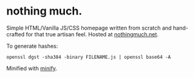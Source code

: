 # nothing much.

Simple HTML/Vanilla JS/CSS homepage written from scratch and hand-crafted for that true artisan feel.  Hosted at [nothingmuch.net](https://www.nothingmuch.net).

To generate hashes:

`openssl dgst -sha384 -binary FILENAME.js | openssl base64 -A`

Minified with [minify](https://www.npmjs.com/package/minify).

